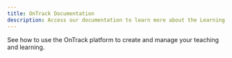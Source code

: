 ```yaml
---
title: OnTrack Documentation
description: Access our documentation to learn more about the Learning Innovators platforms.
---
```


See how to use the OnTrack platform to create and manage your teaching and learning.

